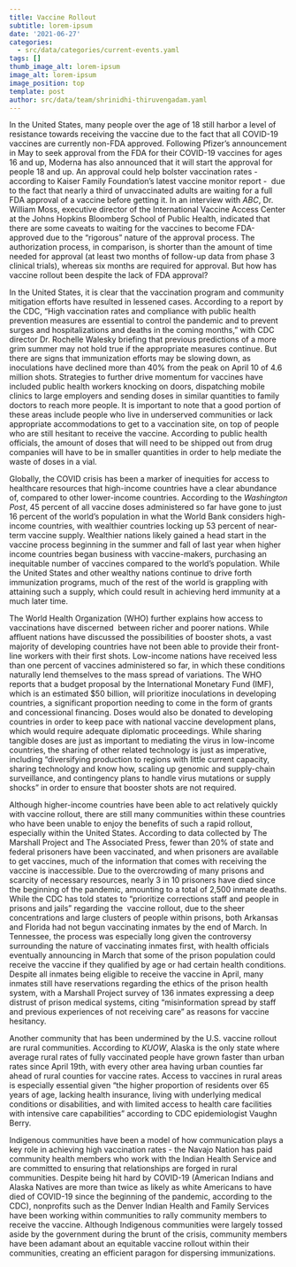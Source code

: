 ```yaml
---
title: Vaccine Rollout
subtitle: lorem-ipsum
date: '2021-06-27'
categories:
  - src/data/categories/current-events.yaml
tags: []
thumb_image_alt: lorem-ipsum
image_alt: lorem-ipsum
image_position: top
template: post
author: src/data/team/shrinidhi-thiruvengadam.yaml
---
```

In the United States, many people over the age of 18 still harbor a level of resistance towards receiving the vaccine due to the fact that all COVID-19 vaccines are currently non-FDA approved. Following Pfizer’s announcement in May to seek approval from the FDA for their COVID-19 vaccines for ages 16 and up, Moderna has also announced that it will start the approval for people 18 and up. An approval could help bolster vaccination rates - according to Kaiser Family Foundation’s latest vaccine monitor report -  due to the fact that nearly a third of unvaccinated adults are waiting for a full FDA approval of a vaccine before getting it. In an interview with *ABC*, Dr. William Moss, executive director of the International Vaccine Access Center at the Johns Hopkins Bloomberg School of Public Health, indicated that there are some caveats to waiting for the vaccines to become FDA-approved due to the “rigorous” nature of the approval process. The authorization process, in comparison, is shorter than the amount of time needed for approval (at least two months of follow-up data from phase 3 clinical trials), whereas six months are required for approval. But how has vaccine rollout been despite the lack of FDA approval? 

In the United States, it is clear that the vaccination program and community mitigation efforts have resulted in lessened cases. According to a report by the CDC, “High vaccination rates and compliance with public health prevention measures are essential to control the pandemic and to prevent surges and hospitalizations and deaths in the coming months,” with CDC director Dr. Rochelle Walesky briefing that previous predictions of a more grim summer may not hold true if the appropriate measures continue. But there are signs that immunization efforts may be slowing down, as inoculations have declined more than 40% from the peak on April 10 of 4.6 million shots. Strategies to further drive momentum for vaccines have included public health workers knocking on doors, dispatching mobile clinics to large employers and sending doses in similar quantities to family doctors to reach more people. It is important to note that a good portion of these areas include people who live in underserved communities or lack appropriate accommodations to get to a vaccination site, on top of people who are still hesitant to receive the vaccine. According to public health officials, the amount of doses that will need to be shipped out from drug companies will have to be in smaller quantities in order to help mediate the waste of doses in a vial. 

Globally, the COVID crisis has been a marker of inequities for access to healthcare resources that high-income countries have a clear abundance of, compared to other lower-income countries. According to the *Washington Post*, 45 percent of all vaccine doses administered so far have gone to just 16 percent of the world’s population in what the World Bank considers high-income countries, with wealthier countries locking up 53 percent of near-term vaccine supply. Wealthier nations likely gained a head start in the vaccine process beginning in the summer and fall of last year when higher income countries began business with vaccine-makers, purchasing an inequitable number of vaccines compared to the world’s population. While the United States and other wealthy nations continue to drive forth immunization programs, much of the rest of the world is grappling with attaining such a supply, which could result in achieving herd immunity at a much later time. 

The World Health Organization (WHO) further explains how access to vaccinations have discerned  between richer and poorer nations. While affluent nations have discussed the possibilities of booster shots, a vast majority of developing countries have not been able to provide their front-line workers with their first shots. Low-income nations have received less than one percent of vaccines administered so far, in which these conditions naturally lend themselves to the mass spread of variations. The WHO reports that a budget proposal by the International Monetary Fund (IMF), which is an estimated $50 billion, will prioritize inoculations in developing countries, a significant proportion needing to come in the form of grants and concessional financing. Doses would also be donated to developing countries in order to keep pace with national vaccine development plans, which would require adequate diplomatic proceedings. While sharing tangible doses are just as important to mediating the virus in low-income countries, the sharing of other related technology is just as imperative, including “diversifying production to regions with little current capacity, sharing technology and know how, scaling up genomic and supply-chain surveillance, and contingency plans to handle virus mutations or supply shocks” in order to ensure that booster shots are not required. 

Although higher-income countries have been able to act relatively quickly with vaccine rollout, there are still many communities within these countries  who have been unable to enjoy the benefits of such a rapid rollout, especially within the United States. According to data collected by The Marshall Project and The Associated Press, fewer than 20% of state and federal prisoners have been vaccinated, and when prisoners are available to get vaccines, much of the information that comes with receiving the vaccine is inaccessible. Due to the overcrowding of many prisons and scarcity of necessary resources, nearly 3 in 10 prisoners have died since the beginning of the pandemic, amounting to a total of 2,500 inmate deaths. While the CDC has told states to “prioritize corrections staff and people in prisons and jails” regarding the  vaccine rollout, due to the sheer concentrations and large clusters of people within prisons, both Arkansas and Florida had not begun vaccinating inmates by the end of March. In Tennessee, the process was especially long given the controversy surrounding the nature of vaccinating inmates first, with health officials eventually announcing in March that some of the prison population could receive the vaccine if they qualified by age or had certain health conditions. Despite all inmates being eligible to receive the vaccine in April, many inmates still have reservations regarding the ethics of the prison health system, with a Marshall Project survey of 136 inmates expressing a deep distrust of prison medical systems, citing “misinformation spread by staff and previous experiences of not receiving care” as reasons for vaccine hesitancy. 

Another community that has been undermined by the U.S. vaccine rollout are rural communities. According to *KUOW*, Alaska is the only state where average rural rates of fully vaccinated people have grown faster than urban rates since April 19th, with every other area having urban counties far ahead of rural counties for vaccine rates. Access to vaccines in rural areas is especially essential given “the higher proportion of residents over 65 years of age, lacking health insurance, living with underlying medical conditions or disabilities, and with limited access to health care facilities with intensive care capabilities” according to CDC epidemiologist Vaughn Berry. 

Indigenous communities have been a model of how communication plays a key role in achieving high vaccination rates - the Navajo Nation has paid community health members who work with the Indian Health Service and are committed to ensuring that relationships are forged in rural communities. Despite being hit hard by COVID-19 (American Indians and Alaska Natives are more than twice as likely as white Americans to have died of COVID-19 since the beginning of the pandemic, according to the CDC), nonprofits such as the Denver Indian Health and Family Services have been working within communities to rally community members to receive the vaccine. Although Indigenous communities were largely tossed aside by the government during the brunt of the crisis, community members have been adamant about an equitable vaccine rollout within their communities, creating an efficient paragon for dispersing immunizations. 
